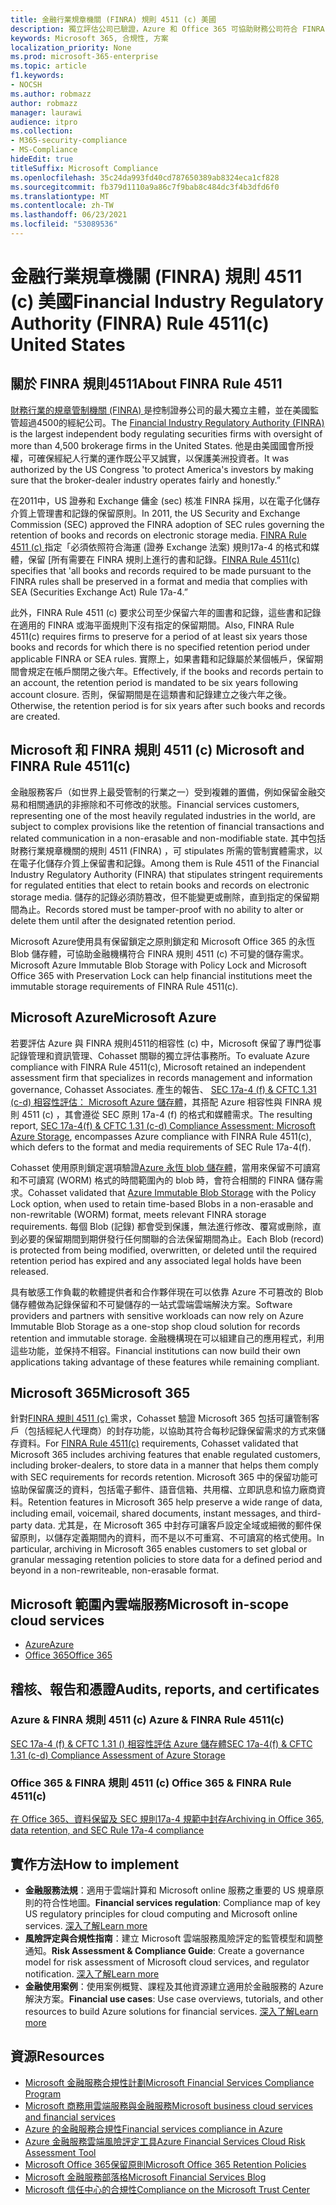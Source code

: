 ```yaml
---
title: 金融行業規章機關 (FINRA) 規則 4511 (c) 美國
description: 獨立評估公司已驗證，Azure 和 Office 365 可協助財務公司符合 FINRA 規則4511記錄保留和不可變的儲存需求。
keywords: Microsoft 365, 合規性, 方案
localization_priority: None
ms.prod: microsoft-365-enterprise
ms.topic: article
f1.keywords:
- NOCSH
ms.author: robmazz
author: robmazz
manager: laurawi
audience: itpro
ms.collection:
- M365-security-compliance
- MS-Compliance
hideEdit: true
titleSuffix: Microsoft Compliance
ms.openlocfilehash: 35c24da993fd40cd787650389ab8324eca1cf828
ms.sourcegitcommit: fb379d1110a9a86c7f9bab8c484dc3f4b3dfd6f0
ms.translationtype: MT
ms.contentlocale: zh-TW
ms.lasthandoff: 06/23/2021
ms.locfileid: "53089536"
---
```

# <a name="financial-industry-regulatory-authority-finra-rule-4511c-united-states"></a><span data-ttu-id="0114d-104">金融行業規章機關 (FINRA) 規則 4511 (c) 美國</span><span class="sxs-lookup"><span data-stu-id="0114d-104">Financial Industry Regulatory Authority (FINRA) Rule 4511(c) United States</span></span>

## <a name="about-finra-rule-4511"></a><span data-ttu-id="0114d-105">關於 FINRA 規則4511</span><span class="sxs-lookup"><span data-stu-id="0114d-105">About FINRA Rule 4511</span></span>

<span data-ttu-id="0114d-106">[財務行業的規章管制機關 (FINRA) ](https://www.finra.org/#/)是控制證券公司的最大獨立主體，並在美國監管超過4500的經紀公司。</span><span class="sxs-lookup"><span data-stu-id="0114d-106">The [Financial Industry Regulatory Authority (FINRA)](https://www.finra.org/#/) is the largest independent body regulating securities firms with oversight of more than 4,500 brokerage firms in the United States.</span></span> <span data-ttu-id="0114d-107">他是由美國國會所授權，可確保經紀人行業的運作既公平又誠實，以保護美洲投資者。</span><span class="sxs-lookup"><span data-stu-id="0114d-107">It was authorized by the US Congress 'to protect America's investors by making sure that the broker-dealer industry operates fairly and honestly.”</span></span>

<span data-ttu-id="0114d-108">在2011中，US 證券和 Exchange 傭金 (sec) 核准 FINRA 採用，以在電子化儲存介質上管理書和記錄的保留原則。</span><span class="sxs-lookup"><span data-stu-id="0114d-108">In 2011, the US Security and Exchange Commission (SEC) approved the FINRA adoption of SEC rules governing the retention of books and records on electronic storage media.</span></span> <span data-ttu-id="0114d-109">[FINRA Rule 4511 (c) ](https://www.finra.org/sites/default/files/NoticeDocument/p123548.pdf)指定「必須依照符合海運 (證券 Exchange 法案) 規則17a-4 的格式和媒體，保留 [所有需要在 FINRA 規則上進行的書和記錄。</span><span class="sxs-lookup"><span data-stu-id="0114d-109">[FINRA Rule 4511(c)](https://www.finra.org/sites/default/files/NoticeDocument/p123548.pdf) specifies that 'all books and records required to be made pursuant to the FINRA rules shall be preserved in a format and media that complies with SEA (Securities Exchange Act) Rule 17a-4.”</span></span>

<span data-ttu-id="0114d-110">此外，FINRA Rule 4511 (c) 要求公司至少保留六年的圖書和記錄，這些書和記錄在適用的 FINRA 或海平面規則下沒有指定的保留期間。</span><span class="sxs-lookup"><span data-stu-id="0114d-110">Also, FINRA Rule 4511(c) requires firms to preserve for a period of at least six years those books and records for which there is no specified retention period under applicable FINRA or SEA rules.</span></span> <span data-ttu-id="0114d-111">實際上，如果書籍和記錄屬於某個帳戶，保留期間會規定在帳戶關閉之後六年。</span><span class="sxs-lookup"><span data-stu-id="0114d-111">Effectively, if the books and records pertain to an account, the retention period is mandated to be six years following account closure.</span></span> <span data-ttu-id="0114d-112">否則，保留期間是在這類書和記錄建立之後六年之後。</span><span class="sxs-lookup"><span data-stu-id="0114d-112">Otherwise, the retention period is for six years after such books and records are created.</span></span>

## <a name="microsoft-and-finra-rule-4511c"></a><span data-ttu-id="0114d-113">Microsoft 和 FINRA 規則 4511 (c) </span><span class="sxs-lookup"><span data-stu-id="0114d-113">Microsoft and FINRA Rule 4511(c)</span></span>

<span data-ttu-id="0114d-114">金融服務客戶（如世界上最受管制的行業之一）受到複雜的置備，例如保留金融交易和相關通訊的非擦除和不可修改的狀態。</span><span class="sxs-lookup"><span data-stu-id="0114d-114">Financial services customers, representing one of the most heavily regulated industries in the world, are subject to complex provisions like the retention of financial transactions and related communication in a non-erasable and non-modifiable state.</span></span> <span data-ttu-id="0114d-115">其中包括財務行業規章機關的規則 4511 (FINRA) ，可 stipulates 所需的管制實體需求，以在電子化儲存介質上保留書和記錄。</span><span class="sxs-lookup"><span data-stu-id="0114d-115">Among them is Rule 4511 of the Financial Industry Regulatory Authority (FINRA) that stipulates stringent requirements for regulated entities that elect to retain books and records on electronic storage media.</span></span> <span data-ttu-id="0114d-116">儲存的記錄必須防篡改，但不能變更或刪除，直到指定的保留期間為止。</span><span class="sxs-lookup"><span data-stu-id="0114d-116">Records stored must be tamper-proof with no ability to alter or delete them until after the designated retention period.</span></span>

<span data-ttu-id="0114d-117">Microsoft Azure使用具有保留鎖定之原則鎖定和 Microsoft Office 365 的永恆 Blob 儲存體，可協助金融機構符合 FINRA 規則 4511 (c) 不可變的儲存需求。</span><span class="sxs-lookup"><span data-stu-id="0114d-117">Microsoft Azure Immutable Blob Storage with Policy Lock and Microsoft Office 365 with Preservation Lock can help financial institutions meet the immutable storage requirements of FINRA Rule 4511(c).</span></span>

## <a name="microsoft-azure"></a><span data-ttu-id="0114d-118">Microsoft Azure</span><span class="sxs-lookup"><span data-stu-id="0114d-118">Microsoft Azure</span></span>

<span data-ttu-id="0114d-119">若要評估 Azure 與 FINRA 規則4511的相容性 (c) 中，Microsoft 保留了專門從事記錄管理和資訊管理、Cohasset 關聯的獨立評估事務所。</span><span class="sxs-lookup"><span data-stu-id="0114d-119">To evaluate Azure compliance with FINRA Rule 4511(c), Microsoft retained an independent assessment firm that specializes in records management and information governance, Cohasset Associates.</span></span> <span data-ttu-id="0114d-120">產生的報告、 [SEC 17a-4 (f) & CFTC 1.31 (c-d) 相容性評估： Microsoft Azure 儲存體](https://servicetrust.microsoft.com/ViewPage/MSComplianceGuide?command=Download&downloadType=Document&downloadId=19b08fd4-d276-43e8-9461-715981d0ea20&docTab=4ce99610-c9c0-11e7-8c2c-f908a777fa4d_GRC_Assessment_Reports)，其搭配 Azure 相容性與 FINRA 規則 4511 (c) ，其會遵從 SEC 原則 17a-4 (f) 的格式和媒體需求。</span><span class="sxs-lookup"><span data-stu-id="0114d-120">The resulting report, [SEC 17a-4(f) & CFTC 1.31 (c-d) Compliance Assessment: Microsoft Azure Storage](https://servicetrust.microsoft.com/ViewPage/MSComplianceGuide?command=Download&downloadType=Document&downloadId=19b08fd4-d276-43e8-9461-715981d0ea20&docTab=4ce99610-c9c0-11e7-8c2c-f908a777fa4d_GRC_Assessment_Reports), encompasses Azure compliance with FINRA Rule 4511(c), which defers to the format and media requirements of SEC Rule 17a-4(f).</span></span>

<span data-ttu-id="0114d-121">Cohasset 使用原則鎖定選項驗證[Azure 永恆 blob 儲存體](/azure/storage/blobs/storage-blob-immutable-storage)，當用來保留不可讀寫和不可讀寫 (WORM) 格式的時間範圍內的 blob 時，會符合相關的 FINRA 儲存需求。</span><span class="sxs-lookup"><span data-stu-id="0114d-121">Cohasset validated that [Azure Immutable Blob Storage](/azure/storage/blobs/storage-blob-immutable-storage) with the Policy Lock option, when used to retain time-based Blobs in a non-erasable and non-rewritable (WORM) format, meets relevant FINRA storage requirements.</span></span> <span data-ttu-id="0114d-122">每個 Blob (記錄) 都會受到保護，無法進行修改、覆寫或刪除，直到必要的保留期間到期併發行任何關聯的合法保留期間為止。</span><span class="sxs-lookup"><span data-stu-id="0114d-122">Each Blob (record) is protected from being modified, overwritten, or deleted until the required retention period has expired and any associated legal holds have been released.</span></span>

<span data-ttu-id="0114d-123">具有敏感工作負載的軟體提供者和合作夥伴現在可以依靠 Azure 不可篡改的 Blob 儲存體做為記錄保留和不可變儲存的一站式雲端雲端解決方案。</span><span class="sxs-lookup"><span data-stu-id="0114d-123">Software providers and partners with sensitive workloads can now rely on Azure Immutable Blob Storage as a one-stop shop cloud solution for records retention and immutable storage.</span></span> <span data-ttu-id="0114d-124">金融機構現在可以組建自己的應用程式，利用這些功能，並保持不相容。</span><span class="sxs-lookup"><span data-stu-id="0114d-124">Financial institutions can now build their own applications taking advantage of these features while remaining compliant.</span></span>

## <a name="microsoft-365"></a><span data-ttu-id="0114d-125">Microsoft 365</span><span class="sxs-lookup"><span data-stu-id="0114d-125">Microsoft 365</span></span>

<span data-ttu-id="0114d-126">針對[FINRA 規則 4511 (c) ](/microsoft-365/compliance/retention-regulatory-requirements#sec-17a-4f-finra-4511c-and-cftc-131c-d)需求，Cohasset 驗證 Microsoft 365 包括可讓管制客戶（包括經紀人代理商）的封存功能，以協助其符合每秒記錄保留需求的方式來儲存資料。</span><span class="sxs-lookup"><span data-stu-id="0114d-126">For [FINRA Rule 4511(c)](/microsoft-365/compliance/retention-regulatory-requirements#sec-17a-4f-finra-4511c-and-cftc-131c-d) requirements, Cohasset validated that Microsoft 365 includes archiving features that enable regulated customers, including broker-dealers, to store data in a manner that helps them comply with SEC requirements for records retention.</span></span> <span data-ttu-id="0114d-127">Microsoft 365 中的保留功能可協助保留廣泛的資料，包括電子郵件、語音信箱、共用檔、立即訊息和協力廠商資料。</span><span class="sxs-lookup"><span data-stu-id="0114d-127">Retention features in Microsoft 365 help preserve a wide range of data, including email, voicemail, shared documents, instant messages, and third-party data.</span></span> <span data-ttu-id="0114d-128">尤其是，在 Microsoft 365 中封存可讓客戶設定全域或細微的郵件保留原則，以儲存定義期間內的資料，而不是以不可重寫、不可讀寫的格式使用。</span><span class="sxs-lookup"><span data-stu-id="0114d-128">In particular, archiving in Microsoft 365 enables customers to set global or granular messaging retention policies to store data for a defined period and beyond in a non-rewriteable, non-erasable format.</span></span>

## <a name="microsoft-in-scope-cloud-services"></a><span data-ttu-id="0114d-129">Microsoft 範圍內雲端服務</span><span class="sxs-lookup"><span data-stu-id="0114d-129">Microsoft in-scope cloud services</span></span>

- [<span data-ttu-id="0114d-130">Azure</span><span class="sxs-lookup"><span data-stu-id="0114d-130">Azure</span></span>](https://gallery.technet.microsoft.com/Overview-of-Azure-c1be3942)
- [<span data-ttu-id="0114d-131">Office 365</span><span class="sxs-lookup"><span data-stu-id="0114d-131">Office 365</span></span>](https://aka.ms/Office365ComplianceOfferings)

## <a name="audits-reports-and-certificates"></a><span data-ttu-id="0114d-132">稽核、報告和憑證</span><span class="sxs-lookup"><span data-stu-id="0114d-132">Audits, reports, and certificates</span></span>

### <a name="azure--finra-rule-4511c"></a><span data-ttu-id="0114d-133">Azure & FINRA 規則 4511 (c) </span><span class="sxs-lookup"><span data-stu-id="0114d-133">Azure & FINRA Rule 4511(c)</span></span>

[<span data-ttu-id="0114d-134">SEC 17a-4 (f) & CFTC 1.31 () 相容性評估 Azure 儲存體</span><span class="sxs-lookup"><span data-stu-id="0114d-134">SEC 17a-4(f) & CFTC 1.31 (c-d) Compliance Assessment of Azure Storage</span></span>](https://servicetrust.microsoft.com/ViewPage/MSComplianceGuide?command=Download&downloadType=Document&downloadId=19b08fd4-d276-43e8-9461-715981d0ea20&docTab=4ce99610-c9c0-11e7-8c2c-f908a777fa4d_GRC_Assessment_Reports)

### <a name="office-365--finra-rule-4511c"></a><span data-ttu-id="0114d-135">Office 365 & FINRA 規則 4511 (c) </span><span class="sxs-lookup"><span data-stu-id="0114d-135">Office 365 & FINRA Rule 4511(c)</span></span>

[<span data-ttu-id="0114d-136">在 Office 365、資料保留及 SEC 規則17a-4 規範中封存</span><span class="sxs-lookup"><span data-stu-id="0114d-136">Archiving in Office 365, data retention, and SEC Rule 17a-4 compliance</span></span>](https://www.microsoft.com/microsoft-365/blog/2015/11/10/office-365-exchange-online-archiving-now-meets-sec-rule-17a-4-requirements/)

## <a name="how-to-implement"></a><span data-ttu-id="0114d-137">實作方法</span><span class="sxs-lookup"><span data-stu-id="0114d-137">How to implement</span></span>

- <span data-ttu-id="0114d-138">**金融服務法規**：適用于雲端計算和 Microsoft online 服務之重要的 US 規章原則的符合性地圖。</span><span class="sxs-lookup"><span data-stu-id="0114d-138">**Financial services regulation**: Compliance map of key US regulatory principles for cloud computing and Microsoft online services.</span></span> [<span data-ttu-id="0114d-139">深入了解</span><span class="sxs-lookup"><span data-stu-id="0114d-139">Learn more</span></span>](https://servicetrust.microsoft.com/ViewPage/TrustDocuments?command=Download&downloadType=Document&downloadId=5b483567-00b0-4d86-96ae-ee887dadb61c&docTab=6d000410-c9e9-11e7-9a91-892aae8839ad_Compliance_Guides)
- <span data-ttu-id="0114d-140">**風險評定與合規性指南**：建立 Microsoft 雲端服務風險評定的監管模型和調整通知。</span><span class="sxs-lookup"><span data-stu-id="0114d-140">**Risk Assessment & Compliance Guide**: Create a governance model for risk assessment of Microsoft cloud services, and regulator notification.</span></span> [<span data-ttu-id="0114d-141">深入了解</span><span class="sxs-lookup"><span data-stu-id="0114d-141">Learn more</span></span>](https://servicetrust.microsoft.com/ViewPage/TrustDocuments?command=Download&downloadType=Document&downloadId=edee9b14-3661-4a16-ba83-c35caf672bd7&docTab=6d000410-c9e9-11e7-9a91-892aae8839ad_FAQ_and_White_Papers)
- <span data-ttu-id="0114d-142">**金融使用案例**：使用案例概覽、課程及其他資源建立適用於金融服務的 Azure 解決方案。</span><span class="sxs-lookup"><span data-stu-id="0114d-142">**Financial use cases**: Use case overviews, tutorials, and other resources to build Azure solutions for financial services.</span></span> [<span data-ttu-id="0114d-143">深入了解</span><span class="sxs-lookup"><span data-stu-id="0114d-143">Learn more</span></span>](/azure/industry/financial/)

## <a name="resources"></a><span data-ttu-id="0114d-144">資源</span><span class="sxs-lookup"><span data-stu-id="0114d-144">Resources</span></span>

- <span data-ttu-id="0114d-145">[Microsoft 金融服務合規性計劃](https://download.microsoft.com/download/6/4/7/64707E3E-6D3E-45D0-8207-A0EA3201B4A6/Microsoft%20Cloud%20-%20Financial%20Services%20Compliance%20Program%20\(Print\).pdf)</span><span class="sxs-lookup"><span data-stu-id="0114d-145">[Microsoft Financial Services Compliance Program](https://download.microsoft.com/download/6/4/7/64707E3E-6D3E-45D0-8207-A0EA3201B4A6/Microsoft%20Cloud%20-%20Financial%20Services%20Compliance%20Program%20\(Print\).pdf)</span></span>
- [<span data-ttu-id="0114d-146">Microsoft 商務用雲端服務與金融服務</span><span class="sxs-lookup"><span data-stu-id="0114d-146">Microsoft business cloud services and financial services</span></span>](https://servicetrust.microsoft.com/viewpage/financialservicesoverview)
- [<span data-ttu-id="0114d-147">Azure 的金融服務合規性</span><span class="sxs-lookup"><span data-stu-id="0114d-147">Financial services compliance in Azure</span></span>](https://azure.microsoft.com/resources/videos/azurecon-2015-financial-services-compliance-in-azure/)
- [<span data-ttu-id="0114d-148">Azure 金融服務雲端風險評定工具</span><span class="sxs-lookup"><span data-stu-id="0114d-148">Azure Financial Services Cloud Risk Assessment Tool</span></span>](https://servicetrust.microsoft.com/ViewPage/FFIECBlueprint?command=Download&downloadType=Document&downloadId=079a1973-711a-428f-9312-9ddd290cff7b&docTab=c726d5c0-2d1e-11e8-a485-57140ec19669_PaaS)
- [<span data-ttu-id="0114d-149">Microsoft Office 365保留原則</span><span class="sxs-lookup"><span data-stu-id="0114d-149">Microsoft Office 365 Retention Policies</span></span>](/office365/securitycompliance/retention-policies)
- [<span data-ttu-id="0114d-150">Microsoft 金融服務部落格</span><span class="sxs-lookup"><span data-stu-id="0114d-150">Microsoft Financial Services Blog</span></span>](https://techcommunity.microsoft.com/t5/Financial-Services-Blog/bg-p/FinancialServicesBlog)
- [<span data-ttu-id="0114d-151">Microsoft 信任中心的合規性</span><span class="sxs-lookup"><span data-stu-id="0114d-151">Compliance on the Microsoft Trust Center</span></span>](https://www.microsoft.com/trust-center/compliance/compliance-overview)
